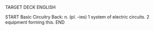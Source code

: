 TARGET DECK
ENGLISH

START
Basic
Circuitry
Back: n. (pl. -ies) 1 system of electric circuits. 2 equipment forming this.
END
